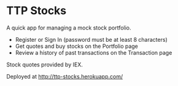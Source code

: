# TTP Stocks

A quick app for managing a mock stock portfolio.

* Register or Sign In (password must be at least 8 characters)
* Get quotes and buy stocks on the Portfolio page
* Review a history of past transactions on the Transaction page

Stock quotes provided by IEX.

Deployed at <http://ttp-stocks.herokuapp.com/>
